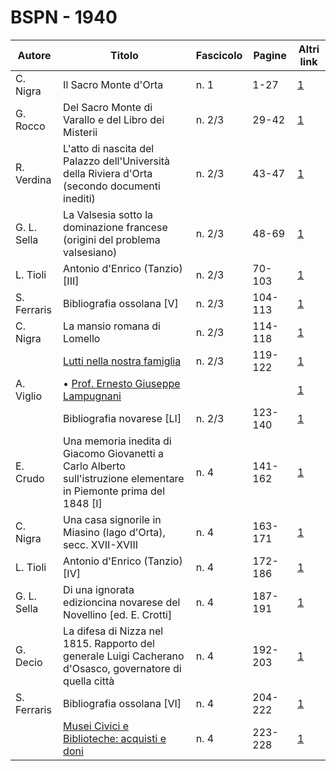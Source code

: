 # BSPN - 1940

| Autore      | Titolo                                                                                                              | Fascicolo | Pagine  | Altri link                                             |
|-------------|---------------------------------------------------------------------------------------------------------------------|-----------|---------|--------------------------------------------------------|
| C. Nigra    | Il Sacro Monte d'Orta                                                                                               | n. 1      | 1-27    | [1](https://en.calameo.com/read/007260735475462aec79e) |
| G. Rocco    | Del Sacro Monte di Varallo e del Libro dei Misterii                                                                 | n. 2/3    | 29-42   | [1](https://en.calameo.com/read/0072607353cf1701c8909) |
| R. Verdina  | L'atto di nascita del Palazzo dell'Università della Riviera d'Orta (secondo documenti inediti)                      | n. 2/3    | 43-47   | [1](https://en.calameo.com/read/0072607353cf1701c8909) |
| G. L. Sella | La Valsesia sotto la dominazione francese (origini del problema valsesiano)                                         | n. 2/3    | 48-69   | [1](https://en.calameo.com/read/0072607353cf1701c8909) |
| L. Tioli    | Antonio d'Enrico (Tanzio) [III]                                                                                     | n. 2/3    | 70-103  | [1](https://en.calameo.com/read/0072607353cf1701c8909) |
| S. Ferraris | Bibliografia ossolana [V]                                                                                           | n. 2/3    | 104-113 | [1](https://en.calameo.com/read/0072607353cf1701c8909) |
| C. Nigra    | La mansio romana di Lomello                                                                                         | n. 2/3    | 114-118 | [1](https://en.calameo.com/read/0072607353cf1701c8909) |
|             | [Lutti nella nostra famiglia](http://www.ssno.it/BSPNo/bspn_not40.html#402)                                         | n. 2/3    | 119-122 | [1](https://en.calameo.com/read/0072607353cf1701c8909) |
| A. Viglio   | • [Prof. Ernesto Giuseppe Lampugnani](http://www.ssno.it/BSPNo/bspn_not40.html#402lamp)                             |           |         | [1](https://en.calameo.com/read/0072607353cf1701c8909) |
|             | Bibliografia novarese [LI]                                                                                          | n. 2/3    | 123-140 | [1](https://en.calameo.com/read/0072607353cf1701c8909) |
| E. Crudo    | Una memoria inedita di Giacomo Giovanetti a Carlo Alberto sull'istruzione elementare in Piemonte prima del 1848 [I] | n. 4      | 141-162 | [1](https://en.calameo.com/read/007260735727b1e3a1ce2) |
| C. Nigra    | Una casa signorile in Miasino (lago d'Orta), secc. XVII-XVIII                                                       | n. 4      | 163-171 | [1](https://en.calameo.com/read/007260735727b1e3a1ce2) |
| L. Tioli    | Antonio d'Enrico (Tanzio) [IV]                                                                                      | n. 4      | 172-186 | [1](https://en.calameo.com/read/007260735727b1e3a1ce2) |
| G. L. Sella | Di una ignorata edizioncina novarese del Novellino [ed. E. Crotti]                                                  | n. 4      | 187-191 | [1](https://en.calameo.com/read/007260735727b1e3a1ce2) |
| G. Decio    | La difesa di Nizza nel 1815. Rapporto del generale Luigi Cacherano d'Osasco, governatore di quella città            | n. 4      | 192-203 | [1](https://en.calameo.com/read/007260735727b1e3a1ce2) |
| S. Ferraris | Bibliografia ossolana [VI]                                                                                          | n. 4      | 204-222 | [1](https://en.calameo.com/read/007260735727b1e3a1ce2) |
|             | [Musei Civici e Biblioteche: acquisti e doni](http://www.ssno.it/BSPNo/bspn_not40.html#404)                         | n. 4      | 223-228 | [1](https://en.calameo.com/read/007260735727b1e3a1ce2) |
